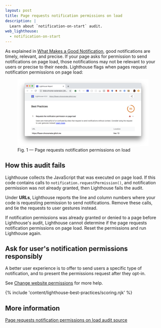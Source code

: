 ```yaml
---
layout: post
title: Page requests notification permissions on load
description: |
  Learn about `notification-on-start` audit.
web_lighthouse:
  - notification-on-start
---
```


As explained in
[What Makes a Good Notification](https://developers.google.com/web/fundamentals/push-notifications/),
good notifications are timely, relevant, and precise.
If your page asks for permission to send notifications on page load,
those notifications may not be relevant to your users or precise to their needs.
Lighthouse flags when pages request notification permissions on page load:

<figure class="w-figure">
  <img class="w-screenshot w-screenshot--filled" src="notification-on-start.png" alt="Lighthouse audit shows page requests notification permissions on page load">
  <figcaption class="w-figcaption">
    Fig. 1 — Page requests notification permissions on load
  </figcaption>
</figure>

## How this audit fails

Lighthouse collects the JavaScript that was executed on page load.
If this code contains calls to `notification.requestPermission()`, 
and notification permission was not already granted,
then Lighthouse fails the audit.

Under **URLs**, Lighthouse reports the line and column numbers
where your code is requesting permission to send notifications.
Remove these calls,
and tie the requests to user gestures instead.

If notification permissions was already granted or denied 
to a page before Lighthouse's audit,
Lighthouse cannot determine
if the page requests notification permissions on page load.
Reset the permissions and run Lighthouse again.

## Ask for user's notification permissions responsibly

A better user experience is to offer to send users a specific type of notification,
and to present the permissions request after they opt-in.

See [Change website permissions](https://support.google.com/chrome/answer/6148059) for more help.

{% include 'content/lighthouse-best-practices/scoring.njk' %}

## More information

[Page requests notification permissions on load audit source](https://github.com/GoogleChrome/lighthouse/blob/master/lighthouse-core/audits/dobetterweb/notification-on-start.js)




